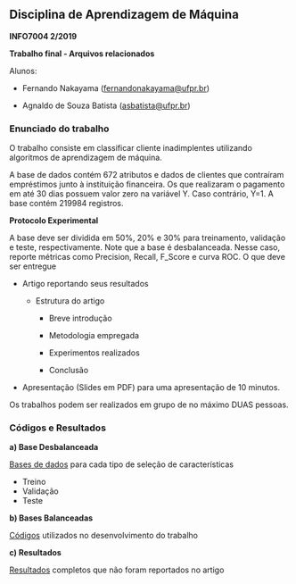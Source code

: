 ## Disciplina de Aprendizagem de Máquina
**INFO7004 2/2019**

**Trabalho final - Arquivos relacionados**

Alunos:
- Fernando Nakayama (fernandonakayama@ufpr.br)

- Agnaldo de Souza Batista (asbatista@ufpr.br)

### Enunciado do trabalho

O trabalho consiste em classificar cliente inadimplentes utilizando algoritmos de aprendizagem de máquina.

A base de dados contém 672 atributos e dados de clientes que contraíram empréstimos junto à instituição financeira. Os que realizaram o pagamento em até 30 dias possuem valor zero na variável Y. Caso contrário, Y=1. A base contém 219984 registros.

**Protocolo Experimental**

A base deve ser dividida em 50%, 20% e 30% para treinamento, validação e teste, respectivamente. 
Note que a base é desbalanceada. Nesse caso, reporte métricas como Precision, Recall, F_Score e curva ROC.
O que deve ser entregue

- Artigo reportando seus resultados 

  - Estrutura do artigo

    - Breve introdução

    - Metodologia empregada

    - Experimentos realizados 

     - Conclusão

- Apresentação (Slides em PDF) para uma apresentação de 10 minutos.

Os trabalhos podem ser realizados em grupo de no máximo DUAS pessoas.

### Códigos e Resultados

**a) Base Desbalanceada**

[Bases de dados](https://github.com/fernandonakayama/Disciplina_Machine_Learning/tree/master/base_balanceada/bases) para cada tipo de seleção de características
- Treino
- Validação
- Teste 

**b) Bases Balanceadas**

[Códigos](https://github.com/fernandonakayama/Disciplina_Machine_Learning/tree/master/base_balanceada/codigos) utilizados no desenvolvimento do trabalho

**c) Resultados**

[Resultados](https://github.com/fernandonakayama/Disciplina_Machine_Learning/tree/master/base_balanceada/resultados) completos que não foram reportados no artigo

